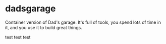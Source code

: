 # dadsgarage

Container version of Dad's garage. It's full of tools, you spend lots of time in it, and you use it to build great things.

test
test
test
